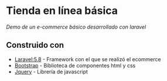 # Tienda en línea básica

_Demo de un e-commerce básico desarrollado con laravel_


## Construido con 

* [Laravel:5.8](https://laravel.com/docs/5.8) - Framework con el que se realizó el ecommerce
* [Bootstrap](https://getbootstrap.com/docs/4.4/getting-started/introduction/) - Biblioteca de componentes html y css 
* [Jquery](https://api.jquery.com/) - Librería de javascript 